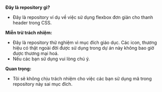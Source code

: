 **Đây là repository gì?**
- Đây là repository ví dụ về việc sử dụng flexbox đơn giản cho thanh header trong CSS.

**Miễn trừ trách nhiệm:**
- Đây là repository thử nghiệm vì mục đích giáo dục. Các icon, thương hiệu có thật ngoài đời được sử dụng trong dự án này không bao giờ được thương mại hoá.
- Nếu các bạn sử dụng vui lòng chú ý.

**Quan trọng:**
- Tôi sẽ không chịu trách nhiệm cho việc các bạn sử dụng mã trong repository này sai mục đích.
